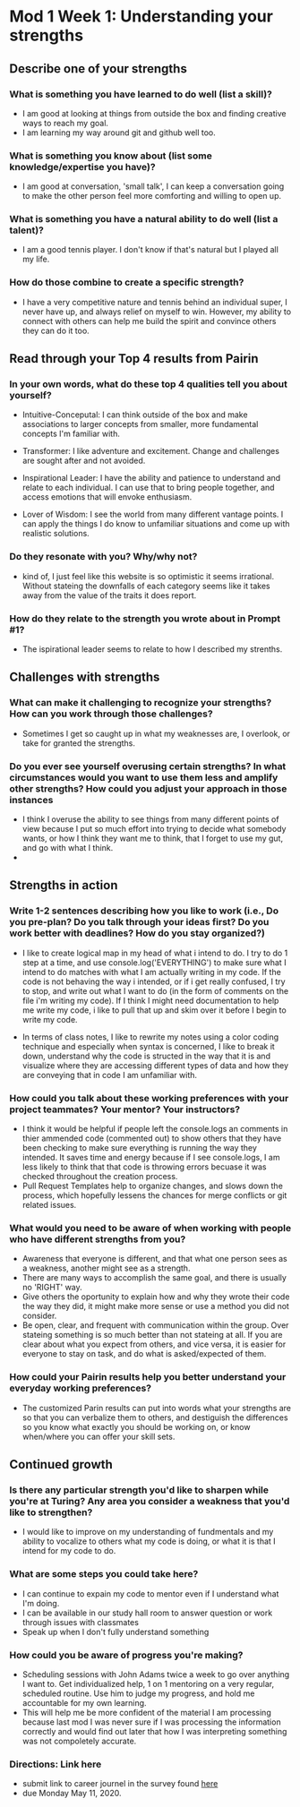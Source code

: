 # Mod 1 Week 1: Understanding your strengths

## Describe one of your strengths
### What is something you have learned to do well (list a skill)? <br>

- I am good at looking at things from outside the box and finding creative ways to reach my goal.  
- I am learning my way around git and github well too.

### What is something you know about (list some knowledge/expertise you have)? <br>

- I am good at conversation, 'small talk', I can keep a conversation going to make the other person feel more comforting and willing to open up.

### What is something you have a natural ability to do well (list a talent)? <br>

- I am a good tennis player.  I don't know if that's natural but I played all my life.

### How do those combine to create a specific strength? <br>

- I have a very competitive nature and tennis behind an individual super, I never have up, and always relief on myself to win.  However, my ability to connect with others can help me build the spirit and convince others they can do it too.   

## Read through your Top 4 results from Pairin
### In your own words, what do these top 4 qualities tell you about yourself? <br>

- Intuitive-Conceputal: I can think outside of the box and make associations to larger concepts from smaller, more fundamental concepts I'm familiar with. <br>

- Transformer: I like adventure and excitement.  Change and challenges are sought after and not avoided. <br>

- Inspirational Leader: I have the ability and patience to understand and relate to each individual.  I can use that to bring people together, and access emotions that will envoke enthusiasm. <br>

- Lover of Wisdom: I see the world from many different vantage points.  I can apply the things I do know to unfamiliar situations and come up with realistic solutions. <br>

### Do they resonate with you? Why/why not? <br>

- kind of, I just feel like this website is so optimistic it seems irrational.  Without stateing the downfalls of each category seems like it takes away from the value of the traits it does report.

### How do they relate to the strength you wrote about in Prompt #1? <br>

- The ispirational leader seems to relate to how I described my strenths.  


## Challenges with strengths
### What can make it challenging to recognize your strengths? How can you work through those challenges? <br>

- Sometimes I get so caught up in what my weaknesses are, I overlook, or take for granted the strengths.

### Do you ever see yourself overusing certain strengths? In what circumstances would you want to use them less and amplify other strengths? How could you adjust your approach in those instances <br>

- I think I overuse the ability to see things from many different points of view because I put so much effort into trying to decide what somebody wants, or how I think they want me to think, that I forget to use my gut, and go with what I think.
- 

## Strengths in action
### Write 1-2 sentences describing how you like to work (i.e., Do you pre-plan? Do you talk through your ideas first? Do you work better with deadlines? How do you stay organized?) <br>

- I like to create logical map in my head of what i intend to do.  I try to do 1 step at a time, and use console.log('EVERYTHING') to make sure what I intend to do matches with what I am actually writing in my code.  If the code is not behaving the way i intended, or if i get really confused, I try to stop, and write out what I want to do (in the form of comments on the file i'm writing my code).  If I think I might need documentation to help me write my code, i like to pull that up and skim over it before I begin to write my code.

- In terms of class notes, I like to rewrite my notes using a color coding technique and especially when syntax is concerned, I like to break it down, understand why the code is structed in the way that it is and visualize where they are accessing different types of data and how they are conveying that in code I am unfamiliar with.

### How could you talk about these working preferences with your project teammates? Your mentor? Your instructors? <br>

-  I think it would be helpful if people left the console.logs an comments in thier ammended code (commented out) to show others that they have been checking to make sure everything is running the way they intended.  It saves time and energy because if I see console.logs, I am less likely to think that that code is throwing errors becuase it was checked throughout the creation process.
-  Pull Request Templates help to organize changes, and slows down the process, which hopefully lessens the chances for merge conflicts or git related issues.

### What would you need to be aware of when working with people who have different strengths from you? <br>

- Awareness that everyone is different, and that what one person sees as a weakness, another might see as a strength.  
- There are many ways to accomplish the same goal, and there is usually no 'RIGHT' way.  
- Give others the oportunity to explain how and why they wrote their code the way they did, it might make more sense or use a method you did not consider.
- Be open, clear, and frequent with communication within the group.  Over stateing something is so much better than not stateing at all.  If you are clear about what you expect from others, and vice versa, it is easier for everyone to stay on task, and do what is asked/expected of them.

### How could your Pairin results help you better understand your everyday working preferences? <br>

- The customized Parin results can put into words what your strengths are so that you can verbalize them to others, and destiguish the differences so you know what exactly you should be working on, or know when/where you can offer your skill sets.  

## Continued growth
### Is there any particular strength you'd like to sharpen while you're at Turing? Any area you consider a weakness that you'd like to strengthen? <br>

- I would like to improve on my understanding of fundmentals and my ability to vocalize to others what my code is doing, or what it is that I intend for my code to do.

### What are some steps you could take here? <br>

- I can continue to expain my code to mentor even if I understand what I'm doing.  
- I can be available in our study hall room to answer question or work through issues with classmates
- Speak up when I don't fully understand something


### How could you be aware of progress you're making? <br>

- Scheduling sessions with John Adams twice a week to go over anything I want to.  Get individualized help, 1 on 1 mentoring on a very regular, scheduled routine.  Use him to judge my progress, and hold me accountable for my own learning.  
- This will help me be more confident of the material I am processing because last mod I was never sure if I was processing the information correctly and would find out later that how I was interpreting something was not compoletely accurate.

### Directions: Link here

- submit link to career journel in the survey found [here](https://forms.gle/NMMMNXpyuCLHNLhF8) 
- due Monday May 11, 2020.
